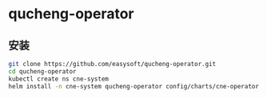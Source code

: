 # qucheng-operator

## 安装

```bash
git clone https://github.com/easysoft/qucheng-operator.git
cd qucheng-operator
kubectl create ns cne-system
helm install -n cne-system qucheng-operator config/charts/cne-operator
```
